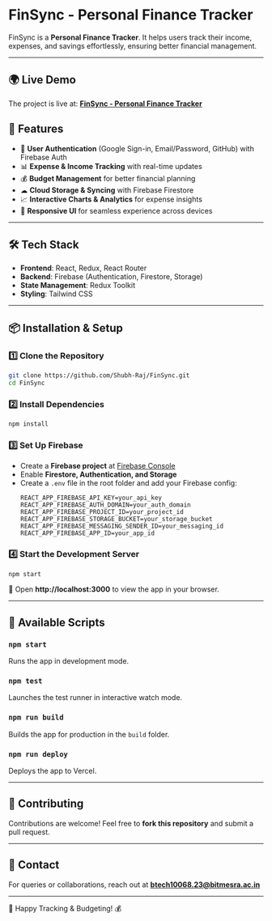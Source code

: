# FinSync - Personal Finance Tracker

FinSync is a **Personal Finance Tracker**. It helps users track their income, expenses, and savings effortlessly, ensuring better financial management.


---

## 🌍 Live Demo
The project is live at: **[FinSync - Personal Finance Tracker](https://finsync-nine.vercel.app/)**

## 🚀 Features
- 🔹 **User Authentication** (Google Sign-in, Email/Password, GitHub) with Firebase Auth
- 📊 **Expense & Income Tracking** with real-time updates
- 💰 **Budget Management** for better financial planning
- ☁ **Cloud Storage & Syncing** with Firebase Firestore
- 📈 **Interactive Charts & Analytics** for expense insights
- 🎨 **Responsive UI** for seamless experience across devices

---

## 🛠 Tech Stack
- **Frontend**: React, Redux, React Router
- **Backend**: Firebase (Authentication, Firestore, Storage)
- **State Management**: Redux Toolkit
- **Styling**: Tailwind CSS 

---

## 📦 Installation & Setup
### 1️⃣ Clone the Repository
```sh
git clone https://github.com/Shubh-Raj/FinSync.git
cd FinSync
```

### 2️⃣ Install Dependencies
```sh
npm install
```

### 3️⃣ Set Up Firebase
- Create a **Firebase project** at [Firebase Console](https://console.firebase.google.com/)
- Enable **Firestore, Authentication, and Storage**
- Create a `.env` file in the root folder and add your Firebase config:
  ```env
  REACT_APP_FIREBASE_API_KEY=your_api_key
  REACT_APP_FIREBASE_AUTH_DOMAIN=your_auth_domain
  REACT_APP_FIREBASE_PROJECT_ID=your_project_id
  REACT_APP_FIREBASE_STORAGE_BUCKET=your_storage_bucket
  REACT_APP_FIREBASE_MESSAGING_SENDER_ID=your_messaging_id
  REACT_APP_FIREBASE_APP_ID=your_app_id
  ```

### 4️⃣ Start the Development Server
```sh
npm start
```
🚀 Open **http://localhost:3000** to view the app in your browser.

---

## 🔨 Available Scripts
### `npm start`
Runs the app in development mode.

### `npm test`
Launches the test runner in interactive watch mode.

### `npm run build`
Builds the app for production in the `build` folder.

### `npm run deploy`
Deploys the app to Vercel.

---

## 🤝 Contributing
Contributions are welcome! Feel free to **fork this repository** and submit a pull request.

---

## 📩 Contact
For queries or collaborations, reach out at **btech10068.23@bitmesra.ac.in**

---

🚀 Happy Tracking & Budgeting! 💰

